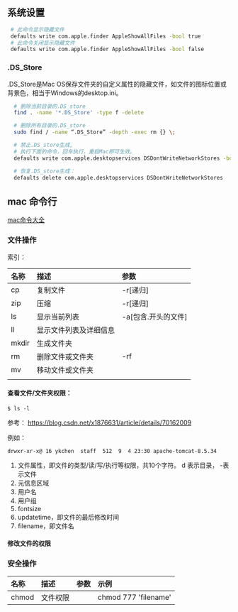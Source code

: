 ## 系统设置

```bash
 # 此命令显示隐藏文件
 defaults write com.apple.finder AppleShowAllFiles -bool true
 # 此命令关闭显示隐藏文件
 defaults write com.apple.finder AppleShowAllFiles -bool false
```

### .DS_Store
.DS_Store是Mac OS保存文件夹的自定义属性的隐藏文件，如文件的图标位置或背景色，相当于Windows的desktop.ini。
```bash
  # 删除当前目录的.DS_store
  find . -name '*.DS_Store' -type f -delete

  # 删除所有目录的.DS_store
  sudo find / -name “.DS_Store” -depth -exec rm {} \;

  # 禁止.DS_store生成,
  # 执行下面的命令，回车执行，重启Mac即可生效。
  defaults write com.apple.desktopservices DSDontWriteNetworkStores -bool TRUE

  # 恢复.DS_store生成：
  defaults delete com.apple.desktopservices DSDontWriteNetworkStores
```

## mac 命令行

[mac命令大全](https://blog.csdn.net/u013896628/article/details/54377364)



### 文件操作

索引：

| 名称 | 描述 | 参数 |
| :------------- | :------------- | :------------- |
| cp | 复制文件  | -r[递归]   |
| zip | 压缩  | -r[递归] |
| ls   | 显示当前列表  | -a[包含.开头的文件]  |
| ll   | 显示文件列表及详细信息  |   |
|  mkdir  | 生成文件夹  |   |
|rm   |  删除文件或文件夹 | -rf  |
| mv   |  移动文件或文件夹 |   |
|   |   |   |



#### 查看文件/文件夹权限：

    $ ls -l

参考： https://blog.csdn.net/x1876631/article/details/70162009

例如：

    drwxr-xr-x@ 16 ykchen  staff  512  9  4 23:30 apache-tomcat-8.5.34

1. 文件属性，即文件的类型/读/写/执行等权限，共10个字符。
d 表示目录， -表示文件
2. 元信息区域
3. 用户名
4. 用户组
5. fontsize
6. updatetime，即文件的最后修改时间
7. filename，即文件名

#### 修改文件的权限


### 安全操作
| 名称 | 描述 | 参数 | 示例 |
| :------------- | :------------- | :------------- | :------------- |
| chmod     | 文件权限 |  | chmod 777 'filename' |
